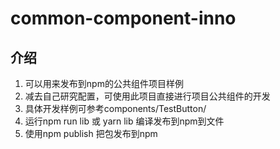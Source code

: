 # common-component-inno
## 介绍
1. 可以用来发布到npm的公共组件项目样例
2. 减去自己研究配置，可使用此项目直接进行项目公共组件的开发
3. 具体开发样例可参考components/TestButton/
4. 运行npm run lib 或 yarn lib 编译发布到npm到文件
5. 使用npm publish 把包发布到npm
